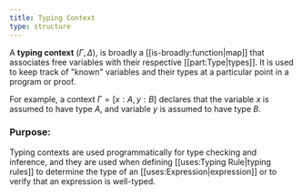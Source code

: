 ```yaml
---
title: Typing Context
type: structure
---
```


A **typing context** ($\Gamma, \Delta$), is broadly a [[is-broadly:function|map]] that associates free variables with their respective [[part:Type|types]]. It is used to keep track of "known" variables and their types at a particular point in a program or proof.

For example, a context $\Gamma = [x:A, y:B]$ declares that the variable $x$ is assumed to have type $A$, and variable $y$ is assumed to have type $B$.

### Purpose:

Typing contexts are used programmatically for type checking and inference, and they are used when defining [[uses:Typing Rule|typing rules]] to determine the type of an [[uses:Expression|expression]] or to verify that an expression is well-typed.

